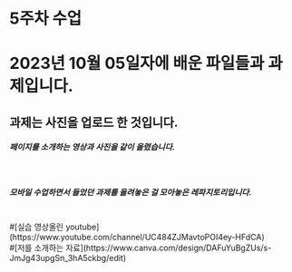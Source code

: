 # 5주차 수업
<h1>2023년 10월 05일자에 배운 파일들과 과제입니다. </h1>
<h2>과제는 사진을 업로드 한 것입니다.</h2>
<h5>페이지를 소개하는 영상과 사진을 같이 올렸습니다.</h5><br>
<h5>모바일 수업하면서 들었던 과제를 올려놓은 걸 모아놓은 레파지토리입니다.</h5> <br>
#[실습 영상올린 youtube](https://www.youtube.com/channel/UC484ZJMavtoPOI4ey-HFdCA) <br>
#[저를 소개하는 자료](https://www.canva.com/design/DAFuYuBgZUs/s-JmJg43upgSn_3hA5ckbg/edit)<br>

